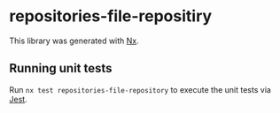 # repositories-file-repositiry

This library was generated with [Nx](https://nx.dev).

## Running unit tests

Run `nx test repositories-file-repository` to execute the unit tests via [Jest](https://jestjs.io).
